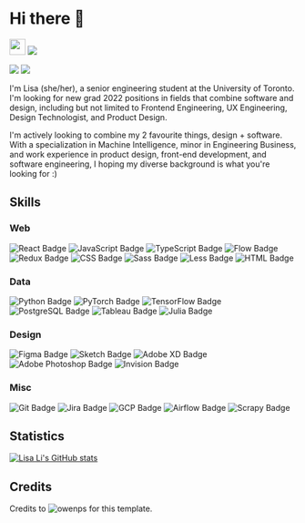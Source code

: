 # Hi there 👋

<!--
**lisa-sa-li/lisa-sa-li** is a ✨ _special_ ✨ repository because its `README.md` (this file) appears on your GitHub profile.

Here are some ideas to get you started:

- 🔭 I’m currently working on ...
- 🌱 I’m currently learning ...
- 👯 I’m looking to collaborate on ...
- 🤔 I’m looking for help with ...
- 💬 Ask me about ...
- 📫 How to reach me: ...
- 😄 Pronouns: ...
- ⚡ Fun fact: ...
-->
  
<a href="https://github.com/lisa-sa-li/lisa-sa-li"><img src="https://komarev.com/ghpvc/?username=lisa-sa-li&color=orange&style=flat-square&label=Views:" height=28/></a>
<a href="https://www.lisali.me"><img src="https://img.shields.io/badge/WEBSITE-%23FF7139.svg?&style=for-the-badge&logo=googlechrome&logoColor=white"></a>
<!-- <a href="https://www.lisali.me"><img src="https://img.shields.io/badge/Resume-%23E01F3D.svg?&style=for-the-badge&logoColor=white"/></a> -->
<a href="https://www.linkedin.com/in/lisa-li/"><img src="https://img.shields.io/badge/linkedin-%230077B5.svg?&style=for-the-badge&logo=linkedin&logoColor=white"/></a>
<a href="mailto:lisasiaili@gmail.com"><img src="https://img.shields.io/badge/email-%238B89CC.svg?&style=for-the-badge&logo=protonmail&logoColor=white"/></a> 


I'm Lisa (she/her), a senior engineering student at the University of Toronto. I'm looking for new grad 2022 positions in fields that combine software and design, including but not limited to Frontend Engineering, UX Engineering, Design Technologist, and Product Design.

I'm actively looking to combine my 2 favourite things, design + software. With a specialization in Machine Intelligence, minor in Engineering Business, and work experience in product design, front-end development, and software engineering, I hoping my diverse background is what you're looking for :) 

## Skills

### Web
![React Badge](https://img.shields.io/badge/React-222222?style=for-the-badge&labelColor=black&logo=react&logoColor=white) 
![JavaScript Badge](https://img.shields.io/badge/Javascript-F0DB4F?style=for-the-badge&labelColor=black&logo=javascript&logoColor=white) 
![TypeScript Badge](https://img.shields.io/badge/TypeScript-3178C6?style=for-the-badge&labelColor=black&logo=typescript&logoColor=white)
![Flow Badge](https://img.shields.io/badge/Flow-FFD766?style=for-the-badge&labelColor=black&logo=facebook&logoColor=white)
![Redux Badge](https://img.shields.io/badge/Redux-754DB8?style=for-the-badge&labelColor=black&logo=redux&logoColor=white)
![CSS Badge](https://img.shields.io/badge/CSS-1572B7?style=for-the-badge&labelColor=black&logo=css3&logoColor=white)
![Sass Badge](https://img.shields.io/badge/Sass-CD669A?style=for-the-badge&labelColor=black&logo=sass&logoColor=white)
![Less Badge](https://img.shields.io/badge/Less-white?style=for-the-badge&labelColor=black&logo=less&logoColor=white)
![HTML Badge](https://img.shields.io/badge/HTML5-293B5F?style=for-the-badge&labelColor=black&logo=html5&logoColor=white)

### Data
![Python Badge](https://img.shields.io/badge/Python-366A97?style=for-the-badge&labelColor=black&logo=Python&logoColor=white) 
![PyTorch Badge](https://img.shields.io/badge/PyTorch-FFC074?style=for-the-badge&labelColor=black&logo=pytorch&logoColor=white)
![TensorFlow Badge](https://img.shields.io/badge/TensorFlow-ED8E24?style=for-the-badge&labelColor=black&logo=tensorflow&logoColor=white)
![PostgreSQL Badge](https://img.shields.io/badge/PostgreSQL-FFC947?style=for-the-badge&labelColor=black&logo=postgresql&logoColor=white)
![Tableau Badge](https://img.shields.io/badge/Tableau-125D98?style=for-the-badge&labelColor=black&logo=tableau&logoColor=white)
![Julia Badge](https://img.shields.io/badge/Julia-CE97B0?style=for-the-badge&labelColor=black&logo=julia&logoColor=white)

### Design
![Figma Badge](https://img.shields.io/badge/Figma-0A1931?style=for-the-badge&labelColor=black&logo=figma&logoColor=white)
![Sketch Badge](https://img.shields.io/badge/Sketch-FDAD00?style=for-the-badge&labelColor=black&logo=sketch&logoColor=white)
![Adobe XD Badge](https://img.shields.io/badge/Adobe_XD-470137?style=for-the-badge&labelColor=black&logo=adobe&logoColor=white) 
![Adobe Photoshop Badge](https://img.shields.io/badge/Adobe_Photoshop-001E36?style=for-the-badge&labelColor=black&logo=adobe&logoColor=white) 
![Invision Badge](https://img.shields.io/badge/Invision-FF3366?style=for-the-badge&labelColor=black&logo=invision&logoColor=white) 

### Misc
![Git Badge](https://img.shields.io/badge/Git-F05133?style=for-the-badge&labelColor=black&logo=git&logoColor=white) 
![Jira Badge](https://img.shields.io/badge/Jira-2684FF?style=for-the-badge&labelColor=black&logo=jira&logoColor=white) 
![GCP Badge](https://img.shields.io/badge/GCP-E2E3E4?style=for-the-badge&labelColor=black&logo=google&logoColor=white) 
![Airflow Badge](https://img.shields.io/badge/Airflow-00C7D4?style=for-the-badge&labelColor=black&logo=apache&logoColor=white) 
![Scrapy Badge](https://img.shields.io/badge/Scrapy-60A839?style=for-the-badge&labelColor=black&logo=scrapy&logoColor=white) 

## Statistics
[![Lisa Li's GitHub stats](https://github-readme-stats.vercel.app/api?username=lisa-sa-li&show_icons=true&theme=graywhite&count_private=true&hide=issues,contribs)](https://github.com/lisa-sa-li)

## Credits
Credits to ![owenps](https://github.com/owenps/) for this template.

